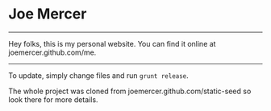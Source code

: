 # Joe Mercer
_____________

Hey folks, this is my personal website. You can find it online at joemercer.github.com/me.

_____________

To update, simply change files and run `grunt release`.

The whole project was cloned from joemercer.github.com/static-seed so look there for more details.